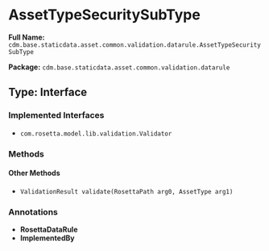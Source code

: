 # AssetTypeSecuritySubType

**Full Name:** `cdm.base.staticdata.asset.common.validation.datarule.AssetTypeSecuritySubType`

**Package:** `cdm.base.staticdata.asset.common.validation.datarule`

## Type: Interface

### Implemented Interfaces

- `com.rosetta.model.lib.validation.Validator`

### Methods

#### Other Methods

- `ValidationResult validate(RosettaPath arg0, AssetType arg1)`

### Annotations

- **RosettaDataRule**
- **ImplementedBy**

